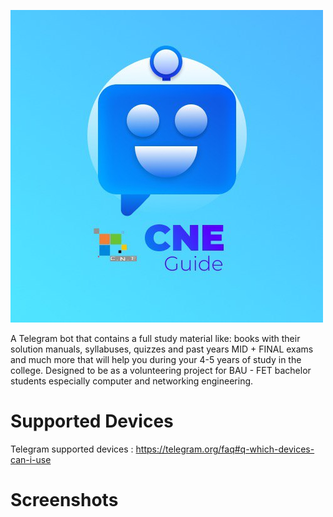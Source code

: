 ![alt text]( https://raw.githubusercontent.com/baranazal/baranazal/main/icons/photo_2022-11-18_14-38-57.jpg/)


   
A Telegram bot that contains a full study material like: books with their solution manuals, syllabuses, quizzes and past years MID + FINAL exams and much more that will help you during your 4-5 years of study in the college.
Designed to be as a volunteering project for BAU - FET bachelor students especially computer and networking engineering.

# Supported Devices
Telegram supported devices : https://telegram.org/faq#q-which-devices-can-i-use

# Screenshots 

